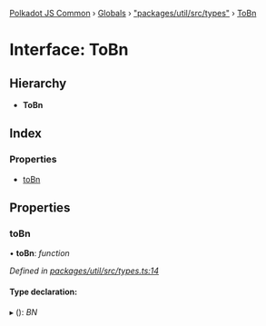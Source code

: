 [Polkadot JS Common](../README.md) › [Globals](../globals.md) › ["packages/util/src/types"](../modules/_packages_util_src_types_.md) › [ToBn](_packages_util_src_types_.tobn.md)

# Interface: ToBn

## Hierarchy

* **ToBn**

## Index

### Properties

* [toBn](_packages_util_src_types_.tobn.md#tobn)

## Properties

###  toBn

• **toBn**: *function*

*Defined in [packages/util/src/types.ts:14](https://github.com/polkadot-js/common/blob/88ecda70/packages/util/src/types.ts#L14)*

#### Type declaration:

▸ (): *BN*
